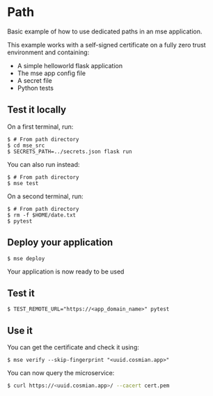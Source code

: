 # Path

Basic example of how to use dedicated paths in an mse application.

 This example works with a self-signed certificate on a fully zero trust environment and containing:
- A simple helloworld flask application
- The mse app config file
- A secret file
- Python tests

## Test it locally

On a first terminal, run:

```console
$ # From path directory
$ cd mse_src
$ SECRETS_PATH=../secrets.json flask run
```

You can also run instead: 

```console
$ # From path directory
$ mse test
```

On a second terminal, run:

```console
$ # From path directory
$ rm -f $HOME/date.txt
$ pytest
```

## Deploy your application

```console
$ mse deploy 
```

Your application is now ready to be used

## Test it

```console
$ TEST_REMOTE_URL="https://<app_domain_name>" pytest
```

## Use it 


You can get the certificate and check it using:

```console
$ mse verify --skip-fingerprint "<uuid.cosmian.app>"
```

You can now query the microservice:

```sh
$ curl https://<uuid.cosmian.app>/ --cacert cert.pem
```